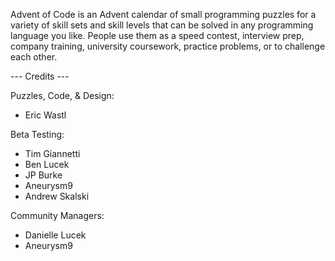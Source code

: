 Advent of Code is an Advent calendar of small programming puzzles for a variety of skill sets and skill levels that can be solved in any programming language you like. People use them as a speed contest, interview prep, company training, university coursework, practice problems, or to challenge each other.



--- Credits ---

Puzzles, Code, & Design: 
- Eric Wastl

Beta Testing:
- Tim Giannetti
- Ben Lucek
- JP Burke
- Aneurysm9
- Andrew Skalski

Community Managers: 
- Danielle Lucek
- Aneurysm9

